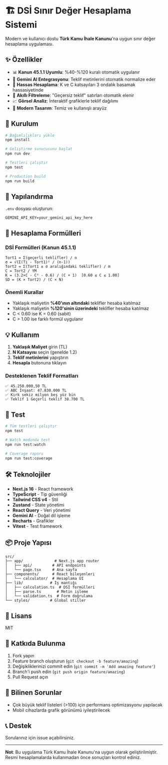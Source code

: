 # 🏗️ DSİ Sınır Değer Hesaplama Sistemi

Modern ve kullanıcı dostu **Türk Kamu İhale Kanunu**'na uygun sınır değer hesaplama uygulaması.

## ✨ Özellikler

- 📊 **Kanun 45.1.1 Uyumlu**: %40-%120 kuralı otomatik uygulanır
- 🤖 **Gemini AI Entegrasyonu**: Teklif metinlerini otomatik normalize eder
- 🎯 **Hassas Hesaplama**: K ve C katsayıları 3 ondalık basamak hassasiyetinde
- 🚫 **Akıllı Filtreleme**: "Geçersiz teklif" satırları otomatik elenir
- 📈 **Görsel Analiz**: İnteraktif grafiklerle teklif dağılımı
- 🌙 **Modern Tasarım**: Temiz ve kullanışlı arayüz

## 🚀 Kurulum

```bash
# Bağımlılıkları yükle
npm install

# Geliştirme sunucusunu başlat
npm run dev

# Testleri çalıştır
npm test

# Production build
npm run build
```

## 🔧 Yapılandırma

`.env` dosyası oluşturun:

```env
GEMINI_API_KEY=your_gemini_api_key_here
```

## 📐 Hesaplama Formülleri

### DSİ Formülleri (Kanun 45.1.1)

```
Tort1 = Σ(geçerli teklifler) / n
σ = √(Σ(Ti - Tort1)² / (n-1))
Tort2 = Σ(Tort1 ± σ aralığındaki teklifler) / m
C = Tort2 / YM
K = (3.2×C - C² - 0.6) / (C + 1)  [0.60 ≤ C ≤ 1.00]
SD = (K × Tort2) / (C × N)
```

### Önemli Kurallar

- Yaklaşık maliyetin **%40'ının altındaki** teklifler hesaba katılmaz
- Yaklaşık maliyetin **%120'sinin üzerindeki** teklifler hesaba katılmaz
- C < 0.60 ise K = 0.60 (sabit)
- C > 1.00 ise farklı formül uygulanır

## 💡 Kullanım

1. **Yaklaşık Maliyet** girin (TL)
2. **N Katsayısı** seçin (genelde 1.2)
3. **Teklif metinlerini** yapıştırın
4. **Hesapla** butonuna tıklayın

### Desteklenen Teklif Formatları

```
✅ 45.250.000,50 TL
✅ ABC İnşaat: 47.830.000 TL
✅ Kırk sekiz milyon beş yüz bin
✅ Teklif 1 Geçerli teklif 38.700 TL
```

## 🧪 Test

```bash
# Tüm testleri çalıştır
npm test

# Watch modunda test
npm run test:watch

# Coverage raporu
npm run test:coverage
```

## 🛠️ Teknolojiler

- **Next.js 16** - React framework
- **TypeScript** - Tip güvenliği
- **Tailwind CSS v4** - Stil
- **Zustand** - State yönetimi
- **React Query** - Veri yönetimi
- **Gemini AI** - Doğal dil işleme
- **Recharts** - Grafikler
- **Vitest** - Test framework

## 📦 Proje Yapısı

```
src/
├── app/              # Next.js app router
│   ├── api/         # API endpoints
│   └── page.tsx     # Ana sayfa
├── components/      # React bileşenleri
│   └── calculator/  # Hesaplama UI
├── lib/            # İş mantığı
│   ├── calculation.ts  # DSİ formülleri
│   ├── parse.ts       # Metin işleme
│   └── validation.ts  # Form doğrulama
└── styles/         # Global stiller
```

## 📝 Lisans

MIT

## 🤝 Katkıda Bulunma

1. Fork yapın
2. Feature branch oluşturun (`git checkout -b feature/amazing`)
3. Değişikliklerinizi commit edin (`git commit -m 'Add amazing feature'`)
4. Branch'i push edin (`git push origin feature/amazing`)
5. Pull Request açın

## 🐛 Bilinen Sorunlar

- Çok büyük teklif listeleri (>100) için performans optimizasyonu yapılacak
- Mobil cihazlarda grafik görünümü iyileştirilecek

## 📞 Destek

Sorularınız için issue açabilirsiniz.

---

**Not**: Bu uygulama Türk Kamu İhale Kanunu'na uygun olarak geliştirilmiştir. Resmi hesaplamalarda kullanmadan önce sonuçları kontrol ediniz.
